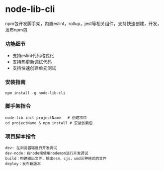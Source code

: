 # node-lib-cli

npm包开发脚手架，内置eslint，rollup，jest等相关组件，支持快速创建，开发，发布npm包

### 功能细节

+ 支持eslint代码格式化
+ 支持热更新调试代码
+ 支持快速创建单元测试

### 安装指南

```
npm install -g node-lib-cli
```

### 脚手架指令

```
node-lib init projectName   # 创建项目
cd projectName & npm install # 安装依赖包
```

### 项目脚本指令

```
dev: 在浏览器端进行开发调试
dev-node：在node端使用nodemon进行开发调试
build：构建输出文件，输出esm，cjs，umd三种格式的文件
deploy：发布新版本
```
